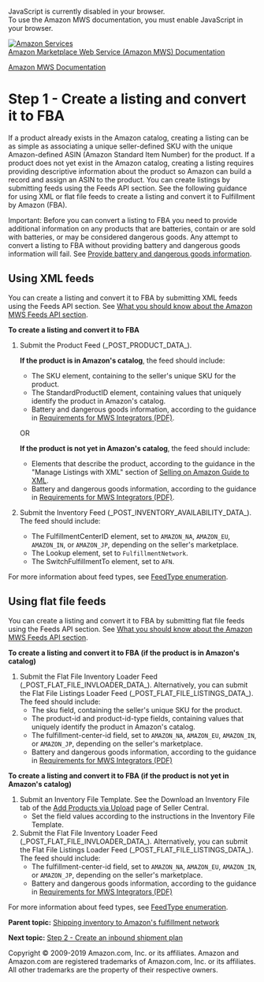 <div id="MWSDX_noscript">

JavaScript is currently disabled in your browser.  
To use the Amazon MWS documentation, you must enable JavaScript in your
browser.

</div>

<div id="MWSDX_divtop">

[![Amazon
Services](https://images-na.ssl-images-amazon.com/images/G/08/mwsportal/fr_FR/amazonservices.gif
"Amazon Services")](http://services.amazon.fr)  
<span id="MWSDX_titlebar">[Amazon Marketplace Web Service (Amazon MWS)
Documentation](https://developer.amazonservices.fr/gp/mws/docs.html)</span>

</div>

<div id="MWSDX_divbottom">

<div id="MWSDX_divleft">

<div id="MWSDX_toc">

</div>

</div>

<div id="MWSDX_divright">

<div id="MWSDX_content">

<span id="MWSDX_breadcrumbs">[Amazon MWS
Documentation](https://developer.amazonservices.fr/gp/mws/docs.html)</span>

# Step 1 - Create a listing and convert it to FBA

<div class="body conbody">

<div class="section">

<span class="ph">If a product already exists in the Amazon catalog,
creating a listing can be as simple as associating a unique
seller-defined SKU with the unique Amazon-defined ASIN (Amazon Standard
Item Number) for the product. If a product does not yet exist in the
Amazon catalog, creating a listing requires providing descriptive
information about the product so Amazon can build a record and assign an
ASIN to the product. You can create listings by submitting feeds using
the <span class="ph">Feeds API section</span>.</span> See the following
guidance for using XML or flat file feeds to create a listing and
convert it to <span class="ph">Fulfillment by Amazon (FBA)</span>.

<div class="note important">

<span class="importanttitle">Important:</span> Before you can convert a
listing to <span class="ph">FBA</span> you need to provide additional
information on any products that are batteries, contain or are sold with
batteries, or may be considered dangerous goods. Any attempt to convert
a listing to <span class="ph">FBA</span> without providing battery and
dangerous goods information will fail. See [Provide battery and
dangerous goods
information](FBAGuide_ProvideBatteryAndDgInfo.md#FBAGuide_ProvideBatteryAndDgInfo).

</div>

</div>

<div class="section">

## Using XML feeds

You can create a listing and convert it to <span class="ph">FBA</span>
by submitting XML feeds using the <span class="ph">Feeds API
section</span>. See [What you should know about the Amazon MWS Feeds API
section](../feeds/Feeds_Overview.md).

**To create a listing and convert it to <span class="ph">FBA</span>**

1.  Submit the Product Feed (\_POST\_PRODUCT\_DATA\_).
    
    **If the product is in Amazon's catalog**, the feed should include:
    
      - The <span class="keyword parmname">SKU</span> element,
        containing to the seller's unique SKU for the product.
      - The <span class="keyword parmname">StandardProductID</span>
        element, containing values that uniquely identify the product in
        Amazon's catalog.
      - Battery and dangerous goods information, according to the
        guidance in [Requirements for MWS Integrators
        (PDF)](https://images-na.ssl-images-amazon.com/images/G/01/rainier/help/xsd/release_4_1/MWSDangerousGoodsAttributesConditionalRequirementsOct182017.pdf).
    
    OR
    
    **If the product is not yet in Amazon's catalog**, the feed should
    include:
    
      - Elements that describe the product, according to the guidance in
        the "Manage Listings with XML" section of [Selling on Amazon
        Guide to
        XML](https://images-na.ssl-images-amazon.com/images/G/01/rainier/help/XML_Documentation_Intl._V324496426_.pdf).
      - Battery and dangerous goods information, according to the
        guidance in [Requirements for MWS Integrators
        (PDF)](https://images-na.ssl-images-amazon.com/images/G/01/rainier/help/xsd/release_4_1/MWSDangerousGoodsAttributesConditionalRequirementsOct182017.pdf).

2.  Submit the Inventory Feed (\_POST\_INVENTORY\_AVAILABILITY\_DATA\_).
    The feed should include:
    
      - The <span class="keyword parmname">FulfillmentCenterID</span>
        element, set to `AMAZON_NA`, `AMAZON_EU`, `AMAZON_IN`, or
        `AMAZON_JP`, depending on the seller's marketplace.
      - The <span class="keyword parmname">Lookup</span> element, set to
        `FulfillmentNetwork`.
      - The <span class="keyword parmname">SwitchFulfillmentTo</span>
        element, set to `AFN`.

For more information about feed types, see [FeedType
enumeration](../feeds/Feeds_FeedType.md).

</div>

<div class="section">

## Using flat file feeds

You can create a listing and convert it to <span class="ph">FBA</span>
by submitting flat file feeds using the <span class="ph">Feeds API
section</span>. See [What you should know about the Amazon MWS Feeds API
section](../feeds/Feeds_Overview.md).

**To create a listing and convert it to <span class="ph">FBA</span> (if
the product is in Amazon's catalog)**

1.  Submit the Flat File Inventory Loader Feed
    (\_POST\_FLAT\_FILE\_INVLOADER\_DATA\_). Alternatively, you can
    submit the Flat File Listings Loader Feed
    (\_POST\_FLAT\_FILE\_LISTINGS\_DATA\_). The feed should include:
      - The <span class="keyword parmname">sku</span> field, containing
        the seller's unique SKU for the product.
      - The <span class="keyword parmname">product-id</span> and
        <span class="keyword parmname">product-id-type</span> fields,
        containing values that uniquely identify the product in Amazon's
        catalog.
      - The <span class="keyword parmname">fulfillment-center-id</span>
        field, set to `AMAZON_NA`, `AMAZON_EU`, `AMAZON_IN`, or
        `AMAZON_JP`, depending on the seller's marketplace.
      - Battery and dangerous goods information, according to the
        guidance in [Requirements for MWS Integrators
        (PDF)](https://images-na.ssl-images-amazon.com/images/G/01/rainier/help/xsd/release_4_1/MWSDangerousGoodsAttributesConditionalRequirementsOct182017.pdf)

**To create a listing and convert it to <span class="ph">FBA</span> (if
the product is not yet in Amazon's catalog)**

1.  Submit an Inventory File Template. See the
    <span class="ph uicontrol">Download an Inventory File</span> tab of
    the [Add Products via
    Upload](https://sellercentral-europe.amazon.com/listing/download)
    page of Seller Central.
      - Set the field values according to the instructions in the
        Inventory File Template.
2.  Submit the Flat File Inventory Loader Feed
    (\_POST\_FLAT\_FILE\_INVLOADER\_DATA\_). Alternatively, you can
    submit the Flat File Listings Loader Feed
    (\_POST\_FLAT\_FILE\_LISTINGS\_DATA\_). The feed should include:
      - The <span class="keyword parmname">fulfillment-center-id</span>
        field, set to `AMAZON_NA`, `AMAZON_EU`, `AMAZON_IN`, or
        `AMAZON_JP`, depending on the seller's marketplace.
      - Battery and dangerous goods information, according to the
        guidance in [Requirements for MWS Integrators
        (PDF)](https://images-na.ssl-images-amazon.com/images/G/01/rainier/help/xsd/release_4_1/MWSDangerousGoodsAttributesConditionalRequirementsOct182017.pdf)

For more information about feed types, see [FeedType
enumeration](../feeds/Feeds_FeedType.md).

</div>

</div>

<div class="related-links">

<div class="familylinks">

<div class="parentlink">

**Parent topic:** [Shipping inventory to Amazon's fulfillment
network](../fba_guide/FBAGuide_ShipInventoryToAFN.md)

</div>

<div class="nextlink">

**Next topic:** [Step 2 - Create an inbound shipment
plan](../fba_guide/FBAGuide_CreateInShipPlan.md)

</div>

</div>

</div>

<div id="MWSDX_footer">

Copyright © 2009-2019 Amazon.com, Inc. or its affiliates. Amazon and
Amazon.com are registered trademarks of Amazon.com, Inc. or its
affiliates. All other trademarks are the property of their respective
owners.

</div>

</div>

</div>

<div style="clear: both;">

</div>

</div>
